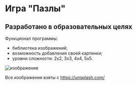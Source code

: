 # Игра "Пазлы"
## Разработано в образовательных целях

Функционал программы:
- библиотека изображений;
- возможность добавления своей картинки;
- уровни сложности: 2х2, 3х3, 4х4, 5х5.

![изображение](https://github.com/Binbogamee/wfaPuzzle/assets/73061751/6c9bba82-7cae-47c8-88b1-5e1069fa1c78)

Все изображения взяты с https://unsplash.com/
